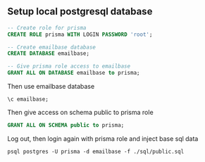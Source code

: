 ## Setup local postgresql database

```sql
-- Create role for prisma
CREATE ROLE prisma WITH LOGIN PASSWORD 'root';

-- Create emailbase database
CREATE DATABASE emailbase;

-- Give prisma role access to emailbase
GRANT ALL ON DATABASE emailbase to prisma;
```

Then use emailbase database

```shell
\c emailbase;
```

Then give access on schema public to prisma role

```sql
GRANT ALL ON SCHEMA public to prisma;
```

Log out, then login again with prisma role and inject base sql data

```shell
psql postgres -U prisma -d emailbase -f ./sql/public.sql
```
